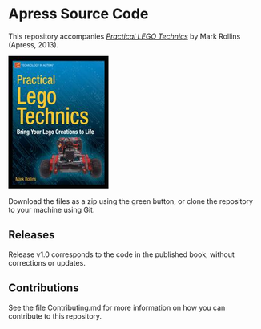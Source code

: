 # Apress Source Code

This repository accompanies [*Practical LEGO Technics*](http://www.apress.com/9781430246114) by Mark Rollins (Apress, 2013).

![Cover image](9781430246114.jpg)

Download the files as a zip using the green button, or clone the repository to your machine using Git.

## Releases

Release v1.0 corresponds to the code in the published book, without corrections or updates.

## Contributions

See the file Contributing.md for more information on how you can contribute to this repository.
